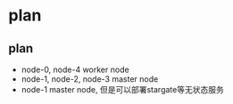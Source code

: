 
# plan

## plan

* node-0, node-4 worker node
* node-1, node-2, node-3 master node
* node-1 master node, 但是可以部署stargate等无状态服务